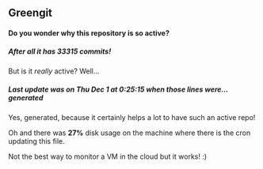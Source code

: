 ## Greengit

#### Do you wonder why this repository is so active?

##### After all it has 33315 commits!

But is it *really* active? Well...

##### Last update was on Thu Dec 1 at 0:25:15 when those lines were... generated

Yes, generated, because it certainly helps a lot to have such an active repo!

Oh and there was **27%** disk usage on the machine
where there is the cron updating this file.

Not the best way to monitor a VM in the cloud but it works! :)
